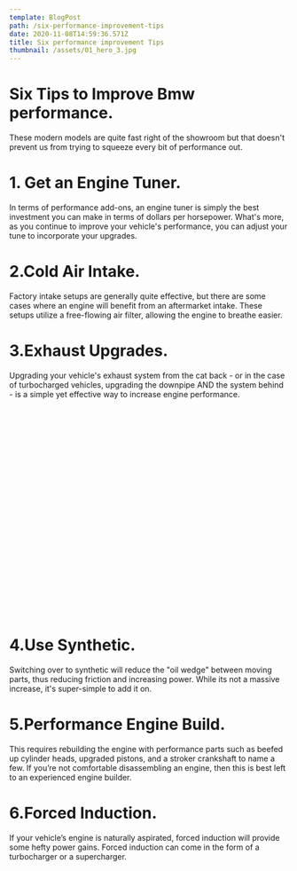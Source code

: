 ```yaml
---
template: BlogPost
path: /six-performance-improvement-tips
date: 2020-11-08T14:59:36.571Z
title: Six performance improvement Tips
thumbnail: /assets/01_hero_3.jpg
---
```



# Six Tips to Improve Bmw performance.
These modern models are quite fast right of the showroom but that doesn't prevent us from trying to squeeze every bit of performance out.

# 1. Get an Engine Tuner.
In terms of performance add-ons, an engine tuner is simply the best investment you can make in terms of dollars per horsepower. What's more, as you continue to improve your vehicle's performance, you can adjust your tune to incorporate your upgrades.
# 2.Cold Air Intake.
Factory intake setups are generally quite effective, but there are some cases where an engine will benefit from an aftermarket intake. These setups utilize a free-flowing air filter, allowing the engine to breathe easier.
# 3.Exhaust Upgrades. 
Upgrading your vehicle's exhaust system from the cat back - or in the case of turbocharged vehicles, upgrading the downpipe AND the system behind - is a simple yet effective way to increase engine performance.
<div class ="container"><!__![](/assets/exhaust.webp)__></div>
<style>
.container {
    width:98%;
    padding-bottom:73%;
    background-image:url(/assets/exhaust.webp);
    background-repeat:no-repeat;
    background-size:cover;
    background-position-x: center;
    border-radius: 20px;
    margin:20px 0;
}

</style>




 
# 4.Use Synthetic.
Switching over to synthetic will reduce the "oil wedge" between moving parts, thus reducing friction and increasing power. While its not a massive increase, it's super-simple to add it on.
 
# 5.Performance Engine Build.
This requires rebuilding the engine with performance parts such as beefed up cylinder heads, upgraded pistons, and a stroker crankshaft to name a few. If you’re not comfortable disassembling an engine, then this is best left to an experienced engine builder.
# 6.Forced Induction.
If your vehicle’s engine is naturally aspirated, forced induction will provide some hefty power gains. Forced induction can come in the form of a turbocharger or a supercharger.
 





